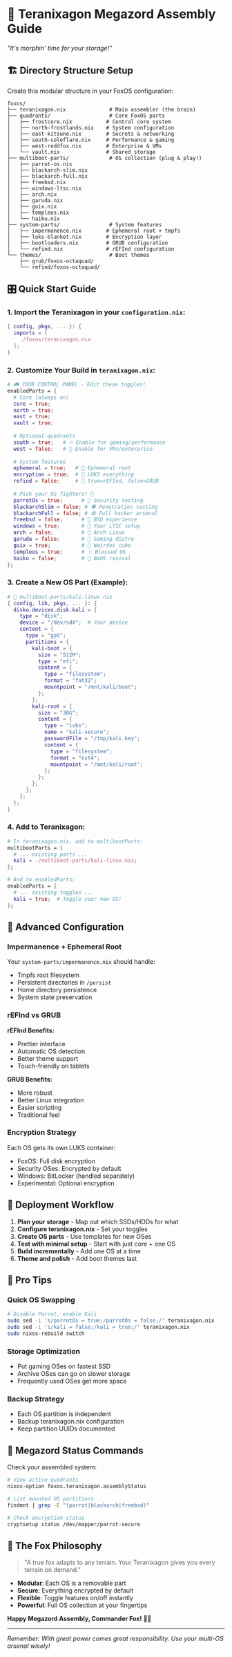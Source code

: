 # 🤖 Teranixagon Megazord Assembly Guide
*"It's morphin' time for your storage!"*

## 🏗️ Directory Structure Setup

Create this modular structure in your FoxOS configuration:

```
foxos/
├── teranixagon.nix              # Main assembler (the brain)
├── quadrants/                   # Core FoxOS parts
│   ├── frostcore.nix           # Central core system
│   ├── north-frostlands.nix    # System configuration
│   ├── east-kitsune.nix        # Secrets & networking
│   ├── south-soleflare.nix     # Performance & gaming
│   ├── west-reddfox.nix        # Enterprise & VMs
│   └── vault.nix               # Shared storage
├── multiboot-parts/             # OS collection (plug & play!)
│   ├── parrot-os.nix
│   ├── blackarch-slim.nix
│   ├── blackarch-full.nix
│   ├── freebsd.nix
│   ├── windows-ltsc.nix
│   ├── arch.nix
│   ├── garuda.nix
│   ├── guix.nix
│   ├── templeos.nix
│   └── haiku.nix
├── system-parts/                # System features
│   ├── impermanence.nix        # Ephemeral root + tmpfs
│   ├── luks-blanket.nix        # Encryption layer
│   ├── bootloaders.nix         # GRUB configuration
│   └── refind.nix              # rEFInd configuration
└── themes/                      # Boot themes
    ├── grub/foxos-octaquad/
    └── refind/foxos-octaquad/
```

## 🎛️ Quick Start Guide

### 1. Import the Teranixagon in your `configuration.nix`:

```nix
{ config, pkgs, ... }: {
  imports = [
    ./foxos/teranixagon.nix
  ];
}
```

### 2. Customize Your Build in `teranixagon.nix`:

```nix
# 🎮 YOUR CONTROL PANEL - Edit these toggles!
enabledParts = {
  # Core (always on)
  core = true;
  north = true;
  east = true;
  vault = true;
  
  # Optional quadrants
  south = true;   # 🔥 Enable for gaming/performance
  west = false;   # 🦊 Enable for VMs/enterprise
  
  # System features  
  ephemeral = true;   # 💨 Ephemeral root
  encryption = true;  # 🔐 LUKS everything
  refind = false;     # 🎯 true=rEFInd, false=GRUB
  
  # Pick your OS fighters! 🥊
  parrotOs = true;      # 🦜 Security testing
  blackarchSlim = false; # 🕷️ Penetration testing
  blackarchFull = false; # 🕸️ Full hacker arsenal
  freebsd = false;      # 🦬 BSD experience
  windows = true;       # 💼 Your LTSC setup
  arch = false;         # 🐧 Arch Linux
  garuda = false;       # 🦅 Gaming distro
  guix = true;          # 🧪 Weirdos cube
  templeos = true;      # ✨ Blessed OS
  haiku = false;        # 🌺 BeOS revival
};
```

### 3. Create a New OS Part (Example):

```nix
# 📁 multiboot-parts/kali-linux.nix
{ config, lib, pkgs, ... }: {
  disko.devices.disk.kali = {
    type = "disk";
    device = "/dev/sdX";  # Your device
    content = {
      type = "gpt";
      partitions = {
        kali-boot = {
          size = "512M";
          type = "efi";
          content = {
            type = "filesystem";
            format = "fat32";
            mountpoint = "/mnt/kali/boot";
          };
        };
        kali-root = {
          size = "30G";
          content = {
            type = "luks";
            name = "kali-secure";
            passwordFile = "/tmp/kali.key";
            content = {
              type = "filesystem";
              format = "ext4";
              mountpoint = "/mnt/kali/root";
            };
          };
        };
      };
    };
  };
}
```

### 4. Add to Teranixagon:

```nix
# In teranixagon.nix, add to multibootParts:
multibootParts = {
  # ... existing parts ...
  kali = ./multiboot-parts/kali-linux.nix;
};

# And to enabledParts:
enabledParts = {
  # ... existing toggles ...
  kali = true;  # Toggle your new OS!
};
```

## 🔧 Advanced Configuration

### Impermanence + Ephemeral Root

Your `system-parts/impermanence.nix` should handle:
- Tmpfs root filesystem
- Persistent directories in `/persist`
- Home directory persistence
- System state preservation

### rEFInd vs GRUB

**rEFInd Benefits:**
- Prettier interface
- Automatic OS detection
- Better theme support
- Touch-friendly on tablets

**GRUB Benefits:**
- More robust
- Better Linux integration
- Easier scripting
- Traditional feel

### Encryption Strategy

Each OS gets its own LUKS container:
- FoxOS: Full disk encryption
- Security OSes: Encrypted by default
- Windows: BitLocker (handled separately)
- Experimental: Optional encryption

## 🚀 Deployment Workflow

1. **Plan your storage** - Map out which SSDs/HDDs for what
2. **Configure teranixagon.nix** - Set your toggles
3. **Create OS parts** - Use templates for new OSes
4. **Test with minimal setup** - Start with just core + one OS
5. **Build incrementally** - Add one OS at a time
6. **Theme and polish** - Add boot themes last

## 🎯 Pro Tips

### Quick OS Swapping
```bash
# Disable Parrot, enable Kali
sudo sed -i 's/parrotOs = true;/parrotOs = false;/' teranixagon.nix
sudo sed -i 's/kali = false;/kali = true;/' teranixagon.nix
sudo nixos-rebuild switch
```

### Storage Optimization
- Put gaming OSes on fastest SSD
- Archive OSes can go on slower storage  
- Frequently used OSes get more space

### Backup Strategy
- Each OS partition is independent
- Backup teranixagon.nix configuration
- Keep partition UUIDs documented

## 🤖 Megazord Status Commands

Check your assembled system:
```bash
# View active quadrants
nixos-option foxos.teranixagon.assemblyStatus

# List mounted OS partitions
findmnt | grep -E "(parrot|blackarch|freebsd)"

# Check encryption status
cryptsetup status /dev/mapper/parrot-secure
```

## 🦊 The Fox Philosophy

> "A true fox adapts to any terrain. Your Teranixagon gives you every terrain on demand."

- **Modular**: Each OS is a removable part
- **Secure**: Everything encrypted by default
- **Flexible**: Toggle features on/off instantly
- **Powerful**: Full OS collection at your fingertips

**Happy Megazord Assembly, Commander Fox!** 🤖🦊

---

*Remember: With great power comes great responsibility. Use your multi-OS arsenal wisely!*